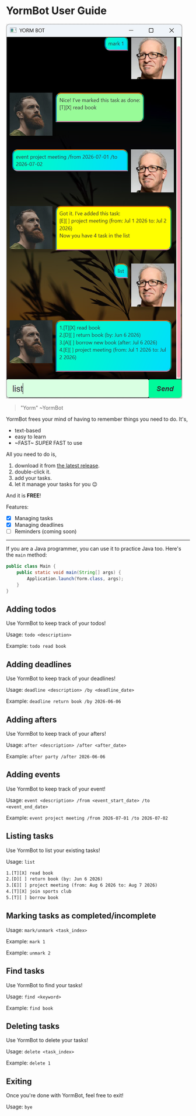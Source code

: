 # YormBot User Guide

![YormBot UI](./Ui.png)

> "Yorm" ~YormBot

YormBot frees your mind of having to remember things you need to do. It's,

- text-based
- easy to learn
- ~FAST~ _SUPER_ FAST to use

All you need to do is,

1. download it from [the latest release](https://github.com/TheMythologist/ip/releases/latest).
2. double-click it.
3. add your tasks.
4. let it manage your tasks for you 😉

And it is **FREE**!

Features:

- [x] Managing tasks
- [x] Managing deadlines
- [ ] Reminders (coming soon)

---

If you are a Java programmer, you can use it to practice Java too. Here's the `main` method:

```java
public class Main {
    public static void main(String[] args) {
        Application.launch(Yorm.class, args);
    }
}
```

## Adding todos

Use YormBot to keep track of your todos!

Usage: `todo <description>`

Example: `todo read book`

## Adding deadlines

Use YormBot to keep track of your deadlines!

Usage: `deadline <description> /by <deadline_date>`

Example: `deadline return book /by 2026-06-06`

## Adding afters

Use YormBot to keep track of your afters!

Usage: `after <description> /after <after_date>`

Example: `after party /after 2026-06-06`

## Adding events

Use YormBot to keep track of your event!

Usage: `event <description> /from <event_start_date> /to <event_end_date>`

Example: `event project meeting /from 2026-07-01 /to 2026-07-02`

## Listing tasks

Use YormBot to list your existing tasks!

Usage: `list`

```txt
1.[T][X] read book
2.[D][ ] return book (by: Jun 6 2026)
3.[E][ ] project meeting (from: Aug 6 2026 to: Aug 7 2026)
4.[T][X] join sports club
5.[T][ ] borrow book
```

## Marking tasks as completed/incomplete

Usage: `mark/unmark <task_index>`

Example: `mark 1`

Example: `unmark 2`

## Find tasks

Use YormBot to find your tasks!

Usage: `find <keyword>`

Example: `find book`

## Deleting tasks

Use YormBot to delete your tasks!

Usage: `delete <task_index>`

Example: `delete 1`

## Exiting

Once you're done with YormBot, feel free to exit!

Usage: `bye`
